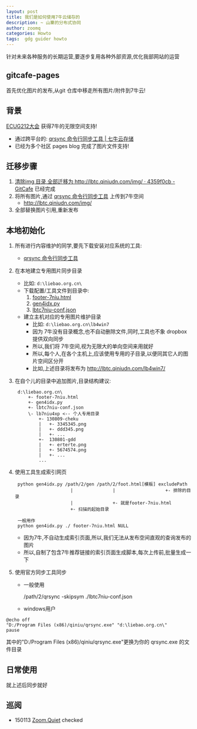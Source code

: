 ```yaml
---
layout: post
title: 我们是如何使用7牛云储存的
description: ~ 山寨的分布式协同
author: zoomq
categories: Howto
tags:  gdg guider howto
---
```


针对未来各种服务的长期运营,要逐步复用各种外部资源,优化我部网站的运营

## gitcafe-pages
首先优化图片的发布,从git 仓库中移走所有图片/附件到7牛云!

## 背景

[ECUG212大会](http://liebao.org.cn/2012-12/ecug-con2012/) 获得7牛的无限空间支持!

- 通过跨平台的: [qrsync 命令行同步工具 | 七牛云存储](http://docs.qiniu.com/tools/v6/qrsync.html)
- 已经为多个社区 pages blog 完成了图片文件支持!

## 迁移步骤

1. [清除img 目录,全部迁移为 http://lbtc.qiniudn.com/img/ · 4359f0cb - GitCafe](https://gitcafe.com/Liebao/Liebao/commit/4359f0cb91bb6a98aa1b3109e056252d19ba2f2d) 已经完成
1. 将所有图片,通过 [qrsync 命令行同步工具](http://docs.qiniu.com/tools/v6/qrsync.html) 上传到7牛空间
    - http://lbtc.qiniudn.com/img/
1. 全部替换图片引用,重新发布

## 本地初始化

1. 所有进行内容维护的同学,要先下载安装对应系统的工具:
    - [qrsync 命令行同步工具](http://docs.qiniu.com/tools/v6/qrsync.html)
1. 在本地建立专用图片同步目录
    - 比如: `d:\liebao.org.cn\`
    - 下载配置/工具文件到目录中:
        1. [footer-7niu.html](http://lbtc.qiniudn.com/footer-7niu.html/)
        1. [gen4idx.py](http://lbtc.qiniudn.com/gen4idx.py/)
        1. [lbtc7niu-conf.json](http://lbtc.qiniudn.com/lbtc7niu-conf.json)
    - 建立主机对应的专用图片维护目录
        - 比如: `d:\liebao.org.cn\lb4win7`
        - 因为 7牛没有目录概念,也不自动删除文件,同时,工具也不象 dropbox 提供双向同步
        - 所以,我们将 7牛空间,视为无限大的单向空间来用就好
        - 所以,每个人,在各个主机上,应该使用专用的子目录,以便同其它人的图片空间区分开
        - 比如,上述目录将发布为 http://lbtc.qiniudn.com/lb4win7/

1. 在自个儿的目录中追加图片,目录结构建议:

        d:\liebao.org.cn\
            +- footer-7niu.html
            +- gen4idx.py
            +- lbtc7niu-conf.json
            \- lb7niu4xp <-- 个人专用目录
                +- 130809-cheku
                |   +- 3345345.png
                |   +- ddd345.png
                |   +- ...
                +-  130801-gdd
                |   +- erterte.png
                |   +- 5674574.png
                |   +- ...
                ...

1. 使用工具生成索引网页
        
        python gen4idx.py /path/2/gen /path/2/foot.html[模板] excludePath
                            |               |                   +- 排除的目录
                            |               +- 就是footer-7niu.html
                            +- 扫描的起始目录

        一般用作
        python gen4idx.py ./ footer-7niu.html NULL

    - 因为7牛,不自动生成索引页面,所以,我们无法从发布空间直观的查询发布的图片
    - 所以,自制了包含7牛推荐链接的索引页面生成脚本,每次上传前,批量生成一下

1. 使用官方同步工具同步
    - 一般使用

        /path/2/qrsync -skipsym ./lbtc7niu-conf.json

    - windows用户    
```
@echo off
"D:/Program Files (x86)/qiniu/qrsync.exe" "d:\liebao.org.cn\"
pause
```
其中的"D:/Program Files (x86)/qiniu/qrsync.exe"更换为你的 qrsync.exe 的文件目录

## 日常使用

就上述后同步就好



## 巡阅
- 150113 [Zoom.Quiet](http://zoomquiet.io/) checked



